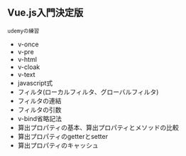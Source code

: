**Vue.js入門決定版**
----
`udemyの練習`
- v-once
- v-pre
- v-html
- v-cloak
- v-text
- javascript式
- フィルタ(ローカルフィルタ、グローバルフィルタ)
- フィルタの連結
- フィルタの引数
- v-bind省略記法
- 算出プロパティの基本、算出プロパティとメソッドの比較
- 算出プロパティのgetterとsetter
- 算出プロパティのキャッシュ